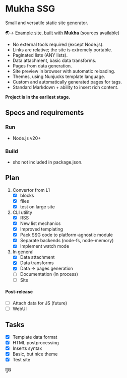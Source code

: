 # Mukha SSG

Small and versatile static site generator.

🌏→ [Example site, built with **Mukha**](https://girobusan.github.io/mukha-basic-site/) (sources available)

- No external tools required (except Node.js).
- Links are relative; the site is extremely portable.
- Paginated lists (ANY lists).
- Data attachment, basic data transforms.
- Pages from data generation.
- Site preview in browser with automatic reloading.
- Themes, using Nunjucks template language.
- Custom and automatically generated pages for tags.
- Standard Markdown + ability to insert rich content.

**Project is in the earliest stage.**

## Specs and requirements

### Run

- Node.js v20+

### Build

- shx not included in package.json.

## Plan

1. Convertor from L1
   - [x] blocks
   - [x] files
   - [x] test on large site
2. CLI utility
   - [x] RSS
   - [x] New list mechanics
   - [x] Improved templating
   - [x] Pack SSG code to platform-agnostic module
   - [x] Separate backends (node-fs, node-memory)
   - [x] Implement watch mode
3. In general
   - [x] Data attachment
   - [x] Data transforms
   - [x] Data → pages generation
   - [ ] Documentation (in process)
   - [ ] Site

#### Post-release

- [ ] Attach data for JS (future)
- [ ] WebUI

## Tasks

- [x] Template data format
- [x] HTML postprocessing
- [x] Inserts syntax
- [x] Basic, but nice theme
- [x] Test site

मुख

